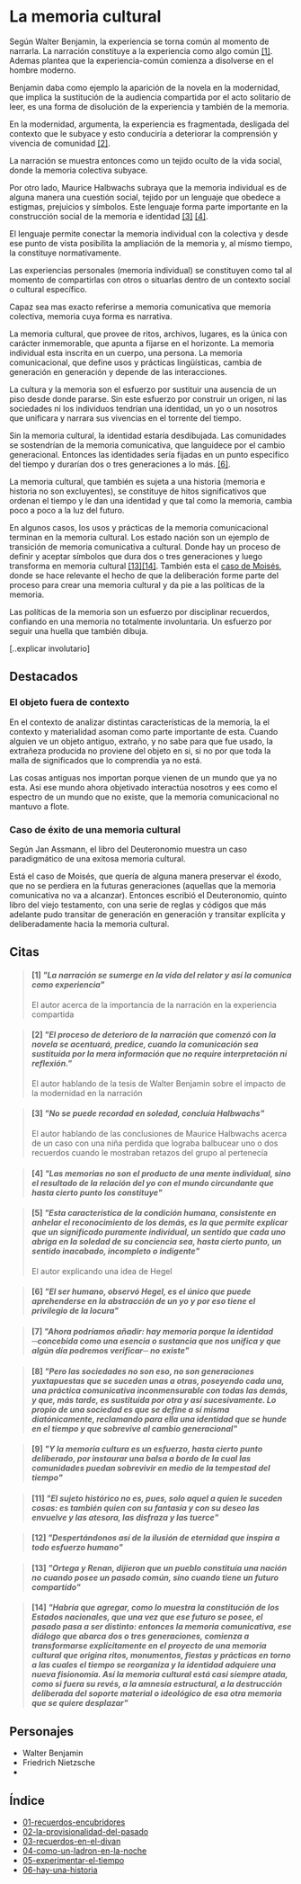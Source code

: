 # La memoria cultural 

Según Walter Benjamin, la experiencia se torna común al momento de narrarla. La narración constituye a la experiencia como algo común [\[1\]](). Ademas plantea que la experiencia-común comienza a disolverse en el hombre moderno.

Benjamin daba como ejemplo la aparición de la novela en la modernidad, que implica la sustitución de la audiencia compartida por el acto solitario de leer, es una forma de disolución de la experiencia y también de la memoria.

En la modernidad, argumenta, la experiencia es fragmentada, desligada del contexto que le subyace y esto conduciría a deteriorar la comprensión y vivencia de comunidad [\[2\]]().

La narración se muestra entonces como un tejido oculto de la vida social, donde la memoria colectiva subyace. 

Por otro lado, Maurice Halbwachs subraya que la memoria individual es de alguna manera una cuestión social, tejido por un lenguaje que obedece a estigmas, prejuicios y símbolos. Este lenguaje forma parte importante en la construcción social de la memoria e identidad [\[3\]]() [\[4\]](). 

El lenguaje permite conectar la memoria individual con la colectiva y desde ese punto de vista posibilita la ampliación de la memoria y, al mismo tiempo, la constituye normativamente.

Las experiencias personales (memoria individual) se constituyen como tal al momento de compartirlas con otros o situarlas dentro de un contexto social o cultural específico.

Capaz sea mas exacto referirse a memoria comunicativa que memoria colectiva, memoria cuya forma es narrativa.

La memoria cultural, que provee de ritos, archivos, lugares, es la única con carácter inmemorable, que apunta a fijarse en el horizonte. La memoria individual esta inscrita en un cuerpo, una persona. La memoria comunicacional, que define usos y prácticas lingüísticas, cambia de generación en generación y depende de las interacciones.

La cultura y la memoria son el esfuerzo por sustituir una ausencia de un piso desde donde pararse. Sin este esfuerzo por construir un origen, ni las sociedades ni los individuos tendrían una identidad, un yo o un nosotros que unificara y narrara sus vivencias en el torrente del tiempo.

Sin la memoria cultural, la identidad estaría desdibujada. Las comunidades se sostendrían de la memoria comunicativa, que languidece por el cambio generacional. Entonces las identidades sería fijadas en un punto especifíco del tiempo y durarían dos o tres generaciones a lo más.
[\[6\]](#6-nadie-es-plenamente-origina-porque-incluso-la-originalidad-que-logra-alcanzar-es-el-fruto-de-unas-formas-simb%C3%B3licas-heredadas-por-eso-observa-ricoeur-cada-uno-puede-ser-el-narrador-de-su-propia-vida-pero-ninguno-es-el-autor-completo-de-ella-las-m%C3%A1scaras-que-con-que-cada-uno-se-reinterpreta-nunca-son-el-fruto-de-su-propia-creaci%C3%B3n).

La memoria cultural, que también es sujeta a una historia (memoria e historia no son excluyentes), se constituye de hitos significativos que ordenan el tiempo y le dan una identidad y que tal como la memoria, cambia poco a poco a la luz del futuro.

En algunos casos, los usos y prácticas de la memoria comunicacional terminan en la memoria cultural. Los estado nación son un ejemplo de transición de memoria comunicativa a cultural. Donde hay un proceso de definir y aceptar símbolos que dura dos o tres generaciones y luego transforma en memoria cultural [\[13\]]()[\[14\]](). También esta el [caso de Moisés](#caso-de-%C3%A9xito-de-una-memoria-cultural), donde se hace relevante el hecho de que la deliberación forme parte del proceso para crear una memoria cultural y da pie a las políticas de la memoria.

Las políticas de la memoria son un esfuerzo por disciplinar recuerdos, confiando en una memoria no totalmente involuntaria. Un esfuerzo por seguir una huella que también dibuja.

[..explicar involutario]

## Destacados

<!-- pág.152 -->
### El objeto fuera de contexto
En el contexto de analizar distintas características de la memoria, la el contexto y materialidad asoman como parte importante de esta. Cuando alguien ve un objeto antiguo, extraño, y no sabe para que fue usado, la extrañeza producida no proviene del objeto en si, si no por que toda la malla de significados que lo comprendía ya no está.

Las cosas antiguas nos importan porque vienen de un mundo que ya no esta. Asi ese mundo ahora objetivado interactúa nosotros y ees como el espectro de un mundo que no existe, que la memoria comunicacional no mantuvo a flote. 

<!-- pág.156 -->
### Caso de éxito de una memoria cultural
Según Jan Assmann, el libro del Deuteronomio muestra un caso paradigmático de una exitosa memoria cultural.

Está el caso de Moisés, que quería de alguna manera preservar el éxodo, que no se perdiera en la futuras generaciones (aquellas que la memoria comunicativa no va a alcanzar). Entonces escribió el Deuteronomio, quinto libro del viejo testamento, con una serie de reglas y códigos que más adelante pudo transitar de generación en generación y transitar explícita y deliberadamente hacia la memoria cultural. 

<!-- Las citas sin autor especificado son del autor del libro: Carlos Peña. -->
## Citas

<!-- pág. 145 -->
> #### [1] *"La narración se sumerge en la vida del relator y así la comunica como experiencia"*
> 
> El autor acerca de la importancia de la narración en la experiencia compartida

<!-- pág. 147 -->
> #### [2] *"El proceso de deterioro de la narración que comenzó con la novela se acentuará, predice, cuando la comunicación sea sustituida por la mera información que no require interpretación ni reflexión."*
> 
> El autor hablando de la tesis de Walter Benjamin sobre el impacto de la modernidad en la narración

<!-- pág. 148 -->
> #### [3] *"No se puede recordad en soledad, concluía Halbwachs"*
> 
> El autor hablando de las conclusiones de Maurice Halbwachs acerca de un caso con una niña perdida que lograba balbucear uno o dos recuerdos cuando le mostraban retazos del grupo al pertenecía

<!-- pág. 148-149 -->
> #### [4] *"Las memorias no son el producto de una mente individual, sino el resultado de la relación del yo con el mundo circundante que hasta cierto punto los constituye"*
> 

<!-- pág. 149 -->
> #### [5] *"Esta característica de la condición humana, consistente en anhelar el reconocimiento de los demás, es la que permite explicar que un significado puramente individual, un sentido que cada uno abriga en la soledad de su conciencia sea, hasta cierto punto, un sentido inacabado, incompleto o indigente"*
> 
> El autor explicando una idea de Hegel

<!-- pág. 149 -->
> #### [6] *"El ser humano, observó Hegel, es el único que puede aprehenderse en la abstracción de un yo y por eso tiene el privilegio de la locura"*

<!-- pág. 153 -->
> #### [7] *"Ahora podríamos añadir: hay memoria porque la identidad ─concebida como una esencia o sustancia que nos unifica y que algún día podremos verificar─ no existe"*

<!-- pág. 154 -->
> #### [8] *"Pero las sociedades no son eso, no son generaciones yuxtapuestas que se suceden unas a otras, poseyendo cada una, una práctica comunicativa inconmensurable con todas las demás, y que, más tarde, es sustituida por otra y así sucesivamente. Lo propio de una sociedad es que se define a sí misma diatónicamente, reclamando para ella una identidad que se hunde en el tiempo y que sobrevive al cambio generacional"*

<!-- pág. 154 -->
> #### [9] *"Y la memoria cultura es un esfuerzo, hasta cierto punto deliberado, por instaurar una balsa a bordo de la cual las comunidades puedan sobrevivir en medio de la tempestad del tiempo"*

<!-- pág. 155 -->
> #### [11] *"El sujeto histórico no es, pues, solo aquel a quien le suceden cosas: es también quien con su fantasía y con su deseo las envuelve y las atesora, las disfraza y las tuerce"*

<!-- pág. 155 -->
> #### [12] *"Despertándonos así de la ilusión de eternidad que inspira a todo esfuerzo humano"*

<!-- pág. 156 -->
> #### [13] *"Ortega y Renan, dijieron que un pueblo constituía una nación no cuando posee un pasado común, sino cuando tiene un futuro compartido"*

<!-- pág. 156 -->
> #### [14] *"Habría que agregar, como lo muestra la constitución de los Estados nacionales, que una vez que ese futuro se posee, el pasado pasa a ser distinto: entonces la memoria comunicativa, ese diálogo que abarca dos o tres generaciones, comienza a transformarse explícitamente en el proyecto de una memoria cultural que origina ritos, monumentos, fiestas y prácticas en torno a las cuales el tiempo se reorganiza y la identidad adquiere una nueva fisionomía. Así la memoria cultural está casi siempre atada, como si fuera su revés, a la amnesia estructural, a la destrucción deliberada del soporte material o ideológico de esa otra memoria que se quiere desplazar"*


## Personajes

- Walter Benjamin
- Friedrich Nietzsche
- 


## Índice

- [01-recuerdos-encubridores](./01-recuerdos-encubridores.md)
- [02-la-provisionalidad-del-pasado](./02-la-provisionalidad-del-pasado.md)
- [03-recuerdos-en-el-divan](./03-recuerdos-en-el-divan.md)
- [04-como-un-ladron-en-la-noche](./04-como-un-ladron-en-la-noche.md)
- [05-experimentar-el-tiempo](./05-experimentar-el-tiempo.md)
- [06-hay-una-historia](./06-hay-una-historia.md)

